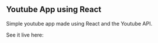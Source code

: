 ## Youtube App using React

Simple youtube app made using React and the Youtube API.

See it live here: <Link coming soon>
